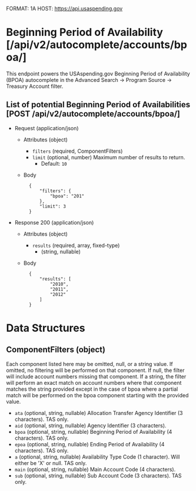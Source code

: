 FORMAT: 1A
HOST: https://api.usaspending.gov

# Beginning Period of Availability [/api/v2/autocomplete/accounts/bpoa/]

This endpoint powers the USAspending.gov Beginning Period of Availability (BPOA) autocomplete in the Advanced Search -> Program Source -> Treasury Account filter.

## List of potential Beginning Period of Availabilities [POST /api/v2/autocomplete/accounts/bpoa/]

+ Request (application/json)

    + Attributes (object)
        + `filters` (required, ComponentFilters)
        + `limit` (optional, number)
            Maximum number of results to return.
            + Default: `10`

    + Body

            {
                "filters": {
                    "bpoa": "201"
                },
                "limit": 3
            }

+ Response 200 (application/json)

    + Attributes (object)
        + `results` (required, array, fixed-type)
            + (string, nullable)

    + Body

            {
                "results": [
                    "2010",
                    "2011",
                    "2012"
                ]
            }

# Data Structures

## ComponentFilters (object)

Each component listed here may be omitted, null, or a string value.  If omitted, no filtering will be performed on that component.  If null, the filter will include account numbers missing that component.  If a string, the filter will perform an exact match on account numbers where that component matches the string provided except in the case of bpoa where a partial match will be performed on the bpoa component starting with the provided value.

+ `ata` (optional, string, nullable)
    Allocation Transfer Agency Identifier (3 characters). TAS only.
+ `aid` (optional, string, nullable)
    Agency Identifier (3 characters).
+ `bpoa` (optional, string, nullable)
    Beginning Period of Availability (4 characters). TAS only.
+ `epoa` (optional, string, nullable)
    Ending Period of Availability (4 characters). TAS only.
+ `a` (optional, string, nullable)
    Availability Type Code (1 character). Will either be 'X' or null. TAS only.
+ `main` (optional, string, nullable)
    Main Account Code (4 characters).
+ `sub` (optional, string, nullable)
    Sub Account Code (3 characters). TAS only.
